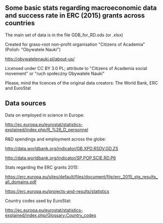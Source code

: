 Some basic stats regarding macroeconomic data and success rate in ERC (2015) grants across countries
----------------------------------------------------------------------------------------------

The main set of data is in the file GDB_for_RD.ods (or .xlsx)

Created for grass-root non-profit organisation "Citizens of Academia"
(Polish: "Obywatele Nauki")

http://obywatelenauki.pl/about-us/

Licensed under CC BY 3.0 PL; attribute to "Citizens of Academia social movement"
or "ruch społeczny Obywatele Nauki"

Please, mind the licences of the original data creators: The World Bank, ERC and EuroStat


Data sources
------------

Data on employed in science in Europe:

http://ec.europa.eu/eurostat/statistics-explained/index.php/R_%26_D_personnel

R&D spendings and employment across the globe:

http://data.worldbank.org/indicator/GB.XPD.RSDV.GD.ZS

http://data.worldbank.org/indicator/SP.POP.SCIE.RD.P6

Stats regarding the ERC grants 2015:

https://erc.europa.eu/sites/default/files/document/file/erc_2015_stg_results_all_domains.pdf

https://erc.europa.eu/projects-and-results/statistics

Country codes used by EuroStat:

http://ec.europa.eu/eurostat/statistics-explained/index.php/Glossary:Country_codes
